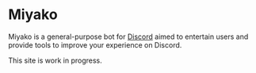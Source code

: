 # Miyako

Miyako is a general-purpose bot for [Discord](https://discord.com) aimed to entertain users and provide tools to improve your experience on Discord.

This site is work in progress.
